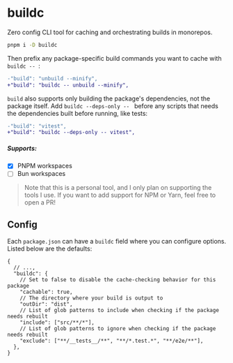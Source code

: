 # buildc

Zero config CLI tool for caching and orchestrating builds in monorepos.

```sh
pnpm i -D buildc
```

Then prefix any package-specific build commands you want to cache with `buildc -- `:

```diff
-"build": "unbuild --minify",
+"build": "buildc -- unbuild --minify",
```

`build` also supports only building the package's dependencies, not the package itself. Add `buildc --deps-only -- ` before any scripts that needs the dependencies built before running, like tests:

```diff
-"build": "vitest",
+"build": "buildc --deps-only -- vitest",
```

##### Supports:

- [x] PNPM workspaces
- [ ] Bun workspaces

> Note that this is a personal tool, and I only plan on supporting the tools I use. If you want to add support for NPM or Yarn, feel free to open a PR!

## Config

Each `package.json` can have a `buildc` field where you can configure options. Listed below are the defaults:

```jsonc
{
  // ...,
  "buildc": {
    // Set to false to disable the cache-checking behavior for this package
    "cachable": true,
    // The directory where your build is output to
    "outDir": "dist",
    // List of glob patterns to include when checking if the package needs rebuilt
    "include": ["src/**/*"],
    // List of glob patterns to ignore when checking if the package needs rebuilt
    "exclude": ["**/__tests__/**", "**/*.test.*", "**/e2e/**"],
  },
}
```
